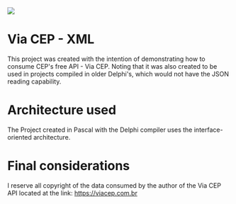 <img src="https://d1muf25xaso8hp.cloudfront.net/https%3A%2F%2Fmeta-q.cdn.bubble.io%2Ff1519547432570x648548603290692000%2FScreenshot%25202018-02-25%2520at%252009.24.39.png?w=&h=&auto=compress&dpr=1&fit=max">

# Via CEP - XML

This project was created with the intention of demonstrating how to consume CEP's free API - Via CEP.
Noting that it was also created to be used in projects compiled in older Delphi's, which would not have the JSON reading capability.

# Architecture used

The Project created in Pascal with the Delphi compiler uses the interface-oriented architecture.

# Final considerations

I reserve all copyright of the data consumed by the author of the Via CEP API located at the link: https://viacep.com.br
